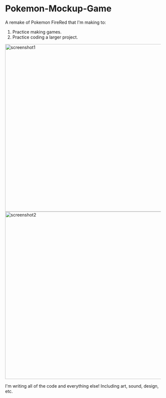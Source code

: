 # Pokemon-Mockup-Game

A remake of Pokemon FireRed that I'm making to:

1. Practice making games.
2. Practice coding a larger project.
<img width="542" alt="screenshot1" src="https://user-images.githubusercontent.com/35435871/132274338-fd0f8d34-1bdc-4c46-bb80-e0fe09325302.PNG">
<img width="542" alt="screenshot2" src="https://user-images.githubusercontent.com/35435871/132274340-8fab44b6-0ae0-464d-8f41-3b68c0e2edc0.PNG">


I'm writing all of the code and everything else! Including art, sound, design, etc.

